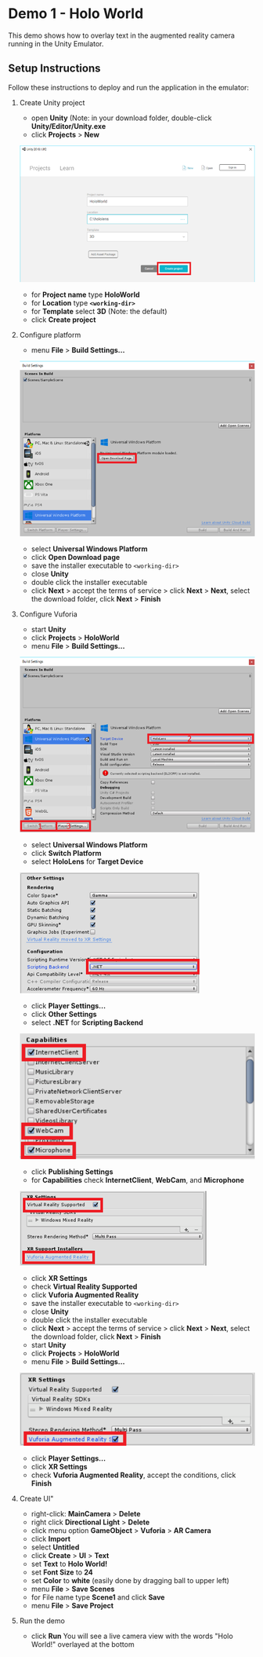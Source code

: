 # Demo 1 - Holo World

This demo shows how to overlay text in the augmented reality camera running in the Unity Emulator.

## Setup Instructions

Follow these instructions to deploy and run the application in the emulator:

1. Create Unity project
   - open **Unity** (Note: in your download folder, double-click **Unity/Editor/Unity.exe**
   - click **Projects** > **New**

   ![create project](setup/create-project-labelled-resized-66.png)

   - for **Project name** type **HoloWorld**
   - for **Location** type **`<working-dir>`**
   - for **Template** select **3D** (Note: the default)
   - click **Create project**
1. Configure platform
   - menu **File** > **Build Settings...**

   ![configure platform](setup/configure-platform-labelled-resized-66.png)

   - select **Universal Windows Platform**
   - click **Open Download page**
   - save the installer executable to `<working-dir>`
   - close **Unity**
   - double click the installer executable
   - click **Next** > accept the terms of service > click **Next** > **Next**, select the download folder, click **Next** > **Finish**
1. Configure Vuforia
   - start **Unity**
   - click **Projects** > **HoloWorld**
   - menu **File** > **Build Settings...**

   ![switch platform](setup/switch-platform-labelled-resized-66.png)

   - select **Universal Windows Platform**
   - click **Switch Platform**
   - select **HoloLens** for **Target Device**

   ![other settings](setup/other-settings-labelled-resized-66.png)

   - click **Player Settings...**
   - click **Other Settings**
   - select **.NET** for **Scripting Backend**

   ![capabilities](setup/capabilities-labelled-resized-66.png)

   - click **Publishing Settings**
   - for **Capabilities** check **InternetClient**, **WebCam**, and **Microphone**

   ![xr settings](setup/xr-settings-labelled-resized-66.png)

   - click **XR Settings**
   - check **Virtual Reality Supported**
   - click **Vuforia Augmented Reality**
   - save the installer executable to `<working-dir>`
   - close **Unity**
   - double click the installer executable
   - click **Next** > accept the terms of service > click **Next** > **Next**, select the download folder, click **Next** > **Finish**
   - start **Unity**
   - click **Projects** > **HoloWorld**
   - menu **File** > **Build Settings...**

   ![check vuforia](setup/check-vuforia-labelled-resized-66.png)
   
   - click **Player Settings...**
   - click **XR Settings**
   - check **Vuforia Augmented Reality**, accept the conditions, click **Finish**
1. Create UI"
   - right-click: **MainCamera** > **Delete**
   - right click **Directional Light** > **Delete**
   - click menu option **GameObject** > **Vuforia** > **AR Camera**
   - click **Import**
   - select **Untitled**
   - click **Create** > **UI** > **Text**
   - set **Text** to **Holo World!**
   - set **Font Size** to **24**
   - set **Color** to **white** (easily done by dragging ball to upper left)
   - menu **File** > **Save Scenes**
   - for File name type **Scene1** and click **Save**
   - menu **File** > **Save Project**
1. Run the demo
   - click **Run** You will see a live camera view with the words "Holo World!" overlayed at the bottom
